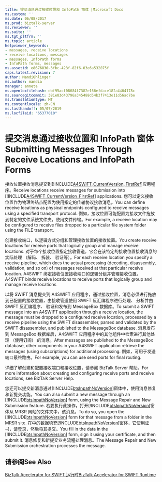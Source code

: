 ```yaml
---
title: 提交消息通过接收位置和 InfoPath 窗体 |Microsoft Docs
ms.custom: ''
ms.date: 06/08/2017
ms.prod: biztalk-server
ms.reviewer: ''
ms.suite: ''
ms.tgt_pltfrm: ''
ms.topic: article
helpviewer_keywords:
- messages, receive locations
- receive locations, messages
- messages, InfoPath forms
- InfoPath forms, messages
ms.assetid: e8676830-3fbc-423f-82f6-03e6a532075f
caps.latest.revision: 7
author: MandiOhlinger
ms.author: mandia
manager: anneta
ms.openlocfilehash: ebf95acf08084f7382e166efdace182a4464178c
ms.sourcegitcommit: 381e83d43796a345488d54b3f7413e11d56ad7be
ms.translationtype: MT
ms.contentlocale: zh-CN
ms.lasthandoff: 05/07/2019
ms.locfileid: "65377010"
---
```

# <a name="submitting-messages-through-receive-locations-and-infopath-forms"></a><span data-ttu-id="4b1a3-102">提交消息通过接收位置和 InfoPath 窗体</span><span class="sxs-lookup"><span data-stu-id="4b1a3-102">Submitting Messages Through Receive Locations and InfoPath Forms</span></span>
<span data-ttu-id="4b1a3-103">接收位置接收消息提交到[!INCLUDE[A4SWIFT_CurrentVersion_FirstRef](../../includes/a4swift-currentversion-firstref-md.md)]应用程序。</span><span class="sxs-lookup"><span data-stu-id="4b1a3-103">Receive locations receive messages for submission into [!INCLUDE[A4SWIFT_CurrentVersion_FirstRef](../../includes/a4swift-currentversion-firstref-md.md)] applications.</span></span> <span data-ttu-id="4b1a3-104">您可以定义接收位置作为物理终结点配置为使用指定的传输协议接收消息。</span><span class="sxs-lookup"><span data-stu-id="4b1a3-104">You can define receive locations as physical endpoints configured to receive messages using a specified transport protocol.</span></span> <span data-ttu-id="4b1a3-105">例如，接收位置可能配置为接收文件拖放到特定的文件系统文件夹，使用文件传输。</span><span class="sxs-lookup"><span data-stu-id="4b1a3-105">For example, a receive location may be configured to receive files dropped to a particular file system folder using the FILE transport.</span></span>  
  
 <span data-ttu-id="4b1a3-106">创建接收端口，以逻辑方式分组和管理接收位置的接收位置。</span><span class="sxs-lookup"><span data-stu-id="4b1a3-106">You create receive locations for receive ports that logically group and manage receive locations.</span></span> <span data-ttu-id="4b1a3-107">对于每个接收位置指定接收管道，它会在该特定的接收位置接收消息的实际处理 （解码、 拆装、 验证等）。</span><span class="sxs-lookup"><span data-stu-id="4b1a3-107">For each receive location you specify a receive pipeline, which does the actual processing (decoding, disassembly, validation, and so on) of messages received at that particular receive location.</span></span> <span data-ttu-id="4b1a3-108">A4SWIFT 绑定接收位置接收端口的逻辑分组并管理接收位置。</span><span class="sxs-lookup"><span data-stu-id="4b1a3-108">A4SWIFT binds receive locations to receive ports that logically group and manage receive locations.</span></span>  
  
 <span data-ttu-id="4b1a3-109">以将 SWIFT 消息提交到 A4SWIFT 应用程序，通过接收位置，消息必须进行拖放到已配置的接收位置，由接收管道使用 SWIFT 反汇编程序进行处理、 分析并由 SWIFT 反汇编程序、 验证和发布到 MessageBox 数据库。</span><span class="sxs-lookup"><span data-stu-id="4b1a3-109">To submit a SWIFT message into an A4SWIFT application through a receive location, the message must be dropped to a configured receive location, processed by a receive pipeline using the SWIFT disassembler, parsed and validated by the SWIFT disassembler, and published to the MessageBox database.</span></span> <span data-ttu-id="4b1a3-110">消息发布到 MessageBox 数据库后，A4SWIFT 应用程序中的其他组件中检索进行其他处理 （使用订阅） 的消息。</span><span class="sxs-lookup"><span data-stu-id="4b1a3-110">After messages are published to the MessageBox database, other components in your A4SWIFT application retrieve the messages (using subscriptions) for additional processing.</span></span> <span data-ttu-id="4b1a3-111">例如，可用于发送端口最终路由。</span><span class="sxs-lookup"><span data-stu-id="4b1a3-111">For example, you can use send ports for final routing.</span></span>  
  
 <span data-ttu-id="4b1a3-112">详细了解创建和配置接收端口和接收位置，请参阅 BizTalk Server 帮助。</span><span class="sxs-lookup"><span data-stu-id="4b1a3-112">For more information about creating and configuring receive ports and receive locations, see BizTalk Server Help.</span></span>  
  
 <span data-ttu-id="4b1a3-113">您还可以提交新消息通过[!INCLUDE[btsInpathNoVersion](../../includes/btsinpathnoversion-md.md)]窗体中，使用消息修复和新提交功能。</span><span class="sxs-lookup"><span data-stu-id="4b1a3-113">You can also submit a new message through an [!INCLUDE[btsInpathNoVersion](../../includes/btsinpathnoversion-md.md)] form, using the Message Repair and New Submission feature.</span></span> <span data-ttu-id="4b1a3-114">若要执行此操作，打开[!INCLUDE[btsInpathNoVersion](../../includes/btsinpathnoversion-md.md)]窗体从 MRSR 网站的文件夹中，该消息。</span><span class="sxs-lookup"><span data-stu-id="4b1a3-114">To do so, you open the [!INCLUDE[btsInpathNoVersion](../../includes/btsinpathnoversion-md.md)] form for that message from a folder in the MRSR site.</span></span> <span data-ttu-id="4b1a3-115">在中的数据填充[!INCLUDE[btsInpathNoVersion](../../includes/btsinpathnoversion-md.md)]窗体，它使用证书，请登录，然后将其提交。</span><span class="sxs-lookup"><span data-stu-id="4b1a3-115">You fill in the data in the [!INCLUDE[btsInpathNoVersion](../../includes/btsinpathnoversion-md.md)] form, sign it using your certificate, and then submit it.</span></span> <span data-ttu-id="4b1a3-116">消息修复和新提交业务流程处理消息。</span><span class="sxs-lookup"><span data-stu-id="4b1a3-116">The Message Repair and New Submission orchestration processes the message.</span></span>  
  
## <a name="see-also"></a><span data-ttu-id="4b1a3-117">请参阅</span><span class="sxs-lookup"><span data-stu-id="4b1a3-117">See Also</span></span>  
 [<span data-ttu-id="4b1a3-118">BizTalk Accelerator for SWIFT 运行时</span><span class="sxs-lookup"><span data-stu-id="4b1a3-118">BizTalk Accelerator for SWIFT Runtime</span></span>](../../adapters-and-accelerators/accelerator-swift/biztalk-accelerator-for-swift-runtime.md)